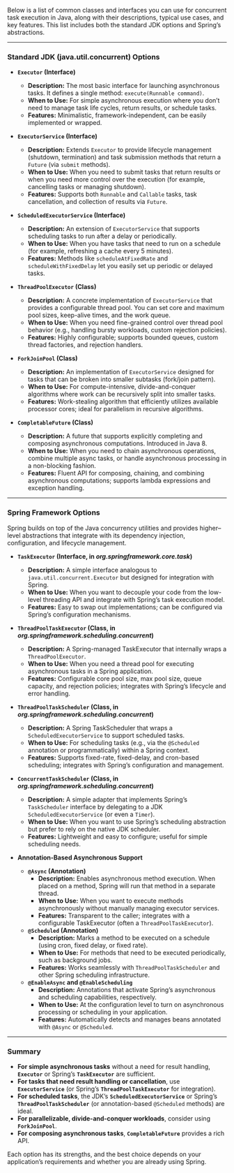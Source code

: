 Below is a list of common classes and interfaces you can use for concurrent task execution in Java, along with their descriptions, typical use cases, and key features. This list includes both the standard JDK options and Spring’s abstractions.

---

### Standard JDK (java.util.concurrent) Options

- **`Executor` (Interface)**
  - **Description:** The most basic interface for launching asynchronous tasks. It defines a single method: `execute(Runnable command)`.
  - **When to Use:** For simple asynchronous execution where you don’t need to manage task life cycles, return results, or schedule tasks.
  - **Features:** Minimalistic, framework-independent, can be easily implemented or wrapped.

- **`ExecutorService` (Interface)**
  - **Description:** Extends `Executor` to provide lifecycle management (shutdown, termination) and task submission methods that return a `Future` (via `submit` methods).
  - **When to Use:** When you need to submit tasks that return results or when you need more control over the execution (for example, cancelling tasks or managing shutdown).
  - **Features:** Supports both `Runnable` and `Callable` tasks, task cancellation, and collection of results via `Future`.

- **`ScheduledExecutorService` (Interface)**
  - **Description:** An extension of `ExecutorService` that supports scheduling tasks to run after a delay or periodically.
  - **When to Use:** When you have tasks that need to run on a schedule (for example, refreshing a cache every 5 minutes).
  - **Features:** Methods like `scheduleAtFixedRate` and `scheduleWithFixedDelay` let you easily set up periodic or delayed tasks.

- **`ThreadPoolExecutor` (Class)**
  - **Description:** A concrete implementation of `ExecutorService` that provides a configurable thread pool. You can set core and maximum pool sizes, keep-alive times, and the work queue.
  - **When to Use:** When you need fine-grained control over thread pool behavior (e.g., handling bursty workloads, custom rejection policies).
  - **Features:** Highly configurable; supports bounded queues, custom thread factories, and rejection handlers.

- **`ForkJoinPool` (Class)**
  - **Description:** An implementation of `ExecutorService` designed for tasks that can be broken into smaller subtasks (fork/join pattern).
  - **When to Use:** For compute-intensive, divide-and-conquer algorithms where work can be recursively split into smaller tasks.
  - **Features:** Work-stealing algorithm that efficiently utilizes available processor cores; ideal for parallelism in recursive algorithms.

- **`CompletableFuture` (Class)**
  - **Description:** A future that supports explicitly completing and composing asynchronous computations. Introduced in Java 8.
  - **When to Use:** When you need to chain asynchronous operations, combine multiple async tasks, or handle asynchronous processing in a non-blocking fashion.
  - **Features:** Fluent API for composing, chaining, and combining asynchronous computations; supports lambda expressions and exception handling.

---

### Spring Framework Options

Spring builds on top of the Java concurrency utilities and provides higher–level abstractions that integrate with its dependency injection, configuration, and lifecycle management.

- **`TaskExecutor` (Interface, in _org.springframework.core.task_)**
  - **Description:** A simple interface analogous to `java.util.concurrent.Executor` but designed for integration with Spring.
  - **When to Use:** When you want to decouple your code from the low-level threading API and integrate with Spring’s task execution model.
  - **Features:** Easy to swap out implementations; can be configured via Spring’s configuration mechanisms.

- **`ThreadPoolTaskExecutor` (Class, in _org.springframework.scheduling.concurrent_)**
  - **Description:** A Spring-managed TaskExecutor that internally wraps a `ThreadPoolExecutor`.
  - **When to Use:** When you need a thread pool for executing asynchronous tasks in a Spring application.
  - **Features:** Configurable core pool size, max pool size, queue capacity, and rejection policies; integrates with Spring’s lifecycle and error handling.

- **`ThreadPoolTaskScheduler` (Class, in _org.springframework.scheduling.concurrent_)**
  - **Description:** A Spring TaskScheduler that wraps a `ScheduledExecutorService` to support scheduled tasks.
  - **When to Use:** For scheduling tasks (e.g., via the `@Scheduled` annotation or programmatically) within a Spring context.
  - **Features:** Supports fixed-rate, fixed-delay, and cron-based scheduling; integrates with Spring’s configuration and management.

- **`ConcurrentTaskScheduler` (Class, in _org.springframework.scheduling.concurrent_)**
  - **Description:** A simple adapter that implements Spring’s `TaskScheduler` interface by delegating to a JDK `ScheduledExecutorService` (or even a `Timer`).
  - **When to Use:** When you want to use Spring’s scheduling abstraction but prefer to rely on the native JDK scheduler.
  - **Features:** Lightweight and easy to configure; useful for simple scheduling needs.

- **Annotation-Based Asynchronous Support**
  - **`@Async` (Annotation)**
    - **Description:** Enables asynchronous method execution. When placed on a method, Spring will run that method in a separate thread.
    - **When to Use:** When you want to execute methods asynchronously without manually managing executor services.
    - **Features:** Transparent to the caller; integrates with a configurable TaskExecutor (often a `ThreadPoolTaskExecutor`).
  - **`@Scheduled` (Annotation)**
    - **Description:** Marks a method to be executed on a schedule (using cron, fixed delay, or fixed rate).
    - **When to Use:** For methods that need to be executed periodically, such as background jobs.
    - **Features:** Works seamlessly with `ThreadPoolTaskScheduler` and other Spring scheduling infrastructure.
  - **`@EnableAsync` and `@EnableScheduling`**
    - **Description:** Annotations that activate Spring’s asynchronous and scheduling capabilities, respectively.
    - **When to Use:** At the configuration level to turn on asynchronous processing or scheduling in your application.
    - **Features:** Automatically detects and manages beans annotated with `@Async` or `@Scheduled`.

---

### Summary

- **For simple asynchronous tasks** without a need for result handling, **`Executor`** or Spring’s **`TaskExecutor`** are sufficient.
- **For tasks that need result handling or cancellation**, use **`ExecutorService`** (or Spring’s **`ThreadPoolTaskExecutor`** for integration).
- **For scheduled tasks**, the JDK’s **`ScheduledExecutorService`** or Spring’s **`ThreadPoolTaskScheduler`** (or annotation-based `@Scheduled` methods) are ideal.
- **For parallelizable, divide-and-conquer workloads**, consider using **`ForkJoinPool`**.
- **For composing asynchronous tasks**, **`CompletableFuture`** provides a rich API.

Each option has its strengths, and the best choice depends on your application’s requirements and whether you are already using Spring.
